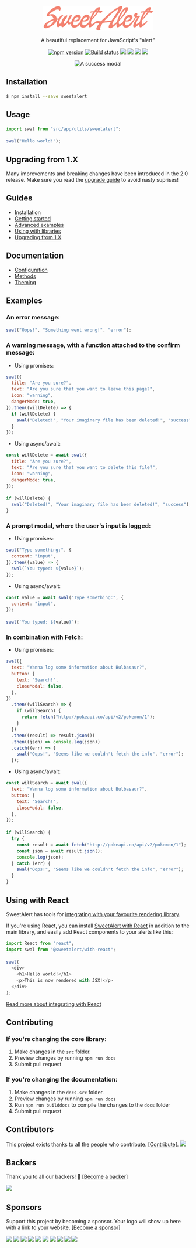 <p align="center">
  <a href="http://sweetalert.js.org">
    <img alt="SweetAlert" src="https://raw.githubusercontent.com/t4t5/sweetalert/e3c2085473a0eb5a6b022e43eb22e746380bb955/assets/logotype.png" width="300">
  </a>
</p>

<p align="center">
  A beautiful replacement for JavaScript's "alert"
</p>

<p align="center">
  <a href="https://badge.fury.io/js/sweetalert"><img src="https://badge.fury.io/js/sweetalert.svg" alt="npm version" height="18"></a>
  <a href="https://travis-ci.org/t4t5/sweetalert"><img src="https://travis-ci.org/t4t5/sweetalert.svg" alt="Build status" /></a>
  <a href="https://www.npmjs.com/package/sweetalert">
    <img src="https://img.shields.io/npm/dm/sweetalert.svg" />
  </a>
  <a href="https://github.com/t4t5/sweetalert/blob/master/LICENSE">
    <img src="https://img.shields.io/github/license/t4t5/sweetalert.svg" />
  </a> 
  <a href="#backers" alt="sponsors on Open Collective"><img src="https://opencollective.com/SweetAlert/backers/badge.svg" /></a> <a href="#sponsors" alt="Sponsors on Open Collective"><img src="https://opencollective.com/SweetAlert/sponsors/badge.svg" /></a>
</p>

<p align="center">
  <img alt="A success modal" src="https://raw.githubusercontent.com/t4t5/sweetalert/e3c2085473a0eb5a6b022e43eb22e746380bb955/assets/swal.gif">
</p>

## Installation

```bash
$ npm install --save sweetalert
```

## Usage

```javascript
import swal from "src/app/utils/sweetalert";

swal("Hello world!");
```

## Upgrading from 1.X

Many improvements and breaking changes have been introduced in the 2.0 release. Make sure you read the [upgrade guide](https://sweetalert.js.org/guides/#upgrading-from-1x) to avoid nasty suprises!

## Guides

- [Installation](https://sweetalert.js.org/guides/#installation)
- [Getting started](https://sweetalert.js.org/guides/#getting-started)
- [Advanced examples](https://sweetalert.js.org/guides/#advanced-examples)
- [Using with libraries](https://sweetalert.js.org/guides/#using-with-libraries)
- [Upgrading from 1.X](https://sweetalert.js.org/guides/#upgrading-from-1x)

## Documentation

- [Configuration](https://sweetalert.js.org/docs/#configuration)
- [Methods](https://sweetalert.js.org/docs/#methods)
- [Theming](https://sweetalert.js.org/docs/#theming)

## Examples

### An error message:

```javascript
swal("Oops!", "Something went wrong!", "error");
```

### A warning message, with a function attached to the confirm message:

- Using promises:

```javascript
swal({
  title: "Are you sure?",
  text: "Are you sure that you want to leave this page?",
  icon: "warning",
  dangerMode: true,
}).then((willDelete) => {
  if (willDelete) {
    swal("Deleted!", "Your imaginary file has been deleted!", "success");
  }
});
```

- Using async/await:

```javascript
const willDelete = await swal({
  title: "Are you sure?",
  text: "Are you sure that you want to delete this file?",
  icon: "warning",
  dangerMode: true,
});

if (willDelete) {
  swal("Deleted!", "Your imaginary file has been deleted!", "success");
}
```

### A prompt modal, where the user's input is logged:

- Using promises:

```javascript
swal("Type something:", {
  content: "input",
}).then((value) => {
  swal(`You typed: ${value}`);
});
```

- Using async/await:

```javascript
const value = await swal("Type something:", {
  content: "input",
});

swal(`You typed: ${value}`);
```

### In combination with Fetch:

- Using promises:

```javascript
swal({
  text: "Wanna log some information about Bulbasaur?",
  button: {
    text: "Search!",
    closeModal: false,
  },
})
  .then((willSearch) => {
    if (willSearch) {
      return fetch("http://pokeapi.co/api/v2/pokemon/1");
    }
  })
  .then((result) => result.json())
  .then((json) => console.log(json))
  .catch((err) => {
    swal("Oops!", "Seems like we couldn't fetch the info", "error");
  });
```

- Using async/await:

```javascript
const willSearch = await swal({
  text: "Wanna log some information about Bulbasaur?",
  button: {
    text: "Search!",
    closeModal: false,
  },
});

if (willSearch) {
  try {
    const result = await fetch("http://pokeapi.co/api/v2/pokemon/1");
    const json = await result.json();
    console.log(json);
  } catch (err) {
    swal("Oops!", "Seems like we couldn't fetch the info", "error");
  }
}
```

## Using with React

SweetAlert has tools for [integrating with your favourite rendering library](https://sweetalert.js.org/guides/#using-with-libraries).

If you're using React, you can install [SweetAlert with React](https://www.npmjs.com/package/@sweetalert/with-react) in addition to the main library, and easily add React components to your alerts like this:

```javascript
import React from "react";
import swal from "@sweetalert/with-react";

swal(
  <div>
    <h1>Hello world!</h1>
    <p>This is now rendered with JSX!</p>
  </div>
);
```

[Read more about integrating with React](http://localhost:3000/guides#using-react)

## Contributing

### If you're changing the core library:

1. Make changes in the `src` folder.
2. Preview changes by running `npm run docs`
3. Submit pull request

### If you're changing the documentation:

1. Make changes in the `docs-src` folder.
2. Preview changes by running `npm run docs`
3. Run `npm run builddocs` to compile the changes to the `docs` folder
4. Submit pull request

## Contributors

This project exists thanks to all the people who contribute. [[Contribute](https://github.com/t4t5/sweetalert#contributing)].
<a href="https://github.com/t4t5/sweetalert/graphs/contributors"><img src="https://opencollective.com/SweetAlert/contributors.svg?width=890&button=false" /></a>

## Backers

Thank you to all our backers! 🙏 [[Become a backer](https://opencollective.com/SweetAlert#backer)]

<a href="https://opencollective.com/SweetAlert#backers" target="_blank"><img src="https://opencollective.com/SweetAlert/backers.svg?width=890"></a>

## Sponsors

Support this project by becoming a sponsor. Your logo will show up here with a link to your website. [[Become a sponsor](https://opencollective.com/SweetAlert#sponsor)]

<a href="https://opencollective.com/SweetAlert/sponsor/0/website" target="_blank"><img src="https://opencollective.com/SweetAlert/sponsor/0/avatar.svg"></a>
<a href="https://opencollective.com/SweetAlert/sponsor/1/website" target="_blank"><img src="https://opencollective.com/SweetAlert/sponsor/1/avatar.svg"></a>
<a href="https://opencollective.com/SweetAlert/sponsor/2/website" target="_blank"><img src="https://opencollective.com/SweetAlert/sponsor/2/avatar.svg"></a>
<a href="https://opencollective.com/SweetAlert/sponsor/3/website" target="_blank"><img src="https://opencollective.com/SweetAlert/sponsor/3/avatar.svg"></a>
<a href="https://opencollective.com/SweetAlert/sponsor/4/website" target="_blank"><img src="https://opencollective.com/SweetAlert/sponsor/4/avatar.svg"></a>
<a href="https://opencollective.com/SweetAlert/sponsor/5/website" target="_blank"><img src="https://opencollective.com/SweetAlert/sponsor/5/avatar.svg"></a>
<a href="https://opencollective.com/SweetAlert/sponsor/6/website" target="_blank"><img src="https://opencollective.com/SweetAlert/sponsor/6/avatar.svg"></a>
<a href="https://opencollective.com/SweetAlert/sponsor/7/website" target="_blank"><img src="https://opencollective.com/SweetAlert/sponsor/7/avatar.svg"></a>
<a href="https://opencollective.com/SweetAlert/sponsor/8/website" target="_blank"><img src="https://opencollective.com/SweetAlert/sponsor/8/avatar.svg"></a>
<a href="https://opencollective.com/SweetAlert/sponsor/9/website" target="_blank"><img src="https://opencollective.com/SweetAlert/sponsor/9/avatar.svg"></a>
